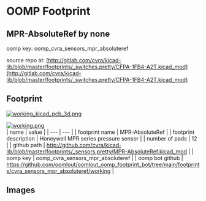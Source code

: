 # OOMP Footprint  
## MPR-AbsoluteRef  by none  
  
oomp key: oomp_cvra_sensors_mpr_absoluteref  
  
source repo at: [http://gitlab.com/cvra/kicad-lib/blob/master/footprints/_switches.pretty/CFPA-1FB4-A2T.kicad_mod](http://gitlab.com/cvra/kicad-lib/blob/master/footprints/_switches.pretty/CFPA-1FB4-A2T.kicad_mod)  
## Footprint  
  
[![working_kicad_pcb_3d.png](working_kicad_pcb_3d_600.png)](working_kicad_pcb_3d.png)  
  
[![working.png](working_600.png)](working.png)  
| name | value | 
| --- | --- | 
| footprint name | MPR-AbsoluteRef | 
| footprint description | Honeywell MPR series pressure sensor | 
| number of pads | 12 | 
| github path | http://github.com/cvra/kicad-lib/blob/master/footprints/_sensors.pretty/MPR-AbsoluteRef.kicad_mod | 
| oomp key | oomp_cvra_sensors_mpr_absoluteref | 
| oomp bot github | https://github.com/oomlout/oomlout_oomp_footprint_bot/tree/main/footprints/cvra_sensors_mpr_absoluteref/working | 
## Images  
